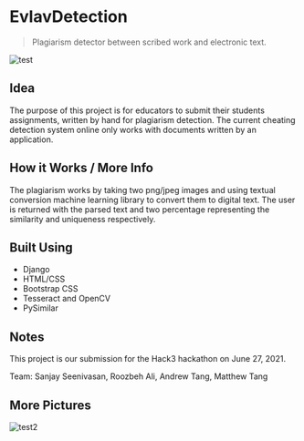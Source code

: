 # EvlavDetection

> Plagiarism detector between scribed work and electronic text.

![test](https://i.ibb.co/P6FxC6J/Screen-Shot-2021-06-27-at-11-19-50-AM.png)

## Idea

The purpose of this project is for educators to submit their students assignments, written by hand for plagiarism detection. The current cheating detection system online only works with documents written by an application. 

## How it Works / More Info

The plagiarism works by taking two png/jpeg images and using textual conversion machine learning library to convert them to digital text. The user is returned with the parsed text and two percentage representing the similarity and uniqueness respectively. 

## Built Using

- Django
- HTML/CSS
- Bootstrap CSS
- Tesseract and OpenCV
- PySimilar

## Notes

This project is our submission for the Hack3 hackathon on June 27, 2021.

Team: Sanjay Seenivasan, Roozbeh Ali, Andrew Tang, Matthew Tang

## More Pictures

![test2](https://i.ibb.co/4M6GkgX/Screen-Shot-2021-06-27-at-11-19-40-AM.png)

